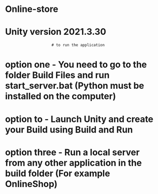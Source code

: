 # Online-store
# Unity version 2021.3.30

                         # to run the application

# option one - You need to go to the folder Build Files and run start_server.bat (Python must be installed on the computer)

# option to -  Launch Unity and create your Build using Build and Run

# option three -  Run a local server from any other application in the build folder (For example  OnlineShop)